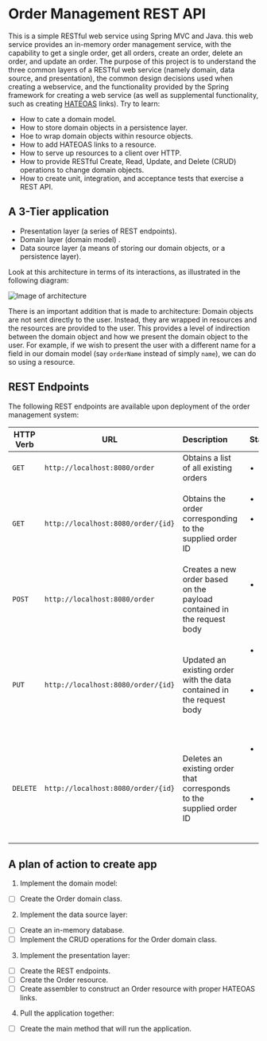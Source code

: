 # Order Management REST API

This is a simple RESTful web service using Spring MVC and Java. this web service provides an in-memory order management service, with the capability to get a single order, get all orders, create an order, delete an order, and update an order. The purpose of this project is to understand the three common layers of a RESTful web service (namely domain, data source, and presentation), the common design decisions used when creating a webservice, and the functionality provided by the Spring framework for creating a web service (as well as supplemental functionality, such as creating [HATEOAS](http://projects.spring.io/spring-hateoas/) links). Try to learn:

- How to cate a domain model.
- How to store domain objects in a persistence layer.
- Hoe to wrap domain objects within resource objects.
- How to add HATEOAS links to a resource.
- How to serve up resources to a client over HTTP.
- How to provide RESTful Create, Read, Update, and Delete (CRUD) operations to change domain objects.
- How to create unit, integration, and acceptance tests that exercise a REST API.

## A 3-Tier application

- Presentation layer (a series of REST endpoints).
- Domain layer (domain model) .
- Data source layer (a means of storing our domain objects, or a persistence layer).

Look at this architecture in terms of its interactions, as illustrated in the following diagram:

![Image of architecture](https://image.ibb.co/bsG4j6/rest_model.png)

There is an important addition that is made to architecture: Domain objects are not sent directly to the user. Instead, they are wrapped in resources and the resources are provided to the user. This provides a level of indirection between the domain object and how we present the domain object to the user. For example, if we wish to present the user with a different name for a field in our domain model (say `orderName` instead of simply `name`), we can do so using a resource.


## REST Endpoints

The following REST endpoints are available upon deployment of the order management system:

| HTTP Verb        | URL           | Description  | Status Codes |
| ------------- |-------------|:-----| ----|
| `GET` | `http://localhost:8080/order` | Obtains a list of all existing orders | <ul><li>`200 OK`</li></ul> |
| `GET` | `http://localhost:8080/order/{id}` | Obtains the order corresponding to the supplied order ID | <ul><li>`200 OK` if order exists</li><li>`404 Not Found` if order does not exist</li></ul> |
| `POST` | `http://localhost:8080/order` | Creates a new order based on the payload contained in the request body | <ul><li>`201 Created` if order successfully created</li></ul> |
| `PUT` | `http://localhost:8080/order/{id}` | Updated an existing order with the data contained in the request body | <ul><li>`200 OK` if order successfully updated</li><li>`404 Not Found` if order does not exist</li></ul> |
| `DELETE` | `http://localhost:8080/order/{id}` | Deletes an existing order that corresponds to the supplied order ID | <ul><li>`203 No Content` if order successfully deleted</li><li>`404 Not Found` if order does not exist</li></ul> |

## A plan of action to create app

1. Implement the domain model:

- [ ] Create the Order domain class.

2. Implement the data source layer:

- [ ] Create an in-memory database.
- [ ] Implement the CRUD operations for the Order domain class.

3. Implement the presentation layer:

- [ ] Create the REST endpoints.
- [ ] Create the Order resource.
- [ ] Create assembler to construct an Order resource with proper HATEOAS links.

4. Pull the application together:

- [ ] Create the main method that will run the application.